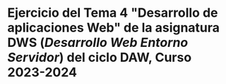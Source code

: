 # Ejercicio del Tema 4 "Desarrollo de aplicaciones Web" de la asignatura **DWS** (*Desarrollo Web Entorno Servidor*) del ciclo DAW, Curso 2023-2024
